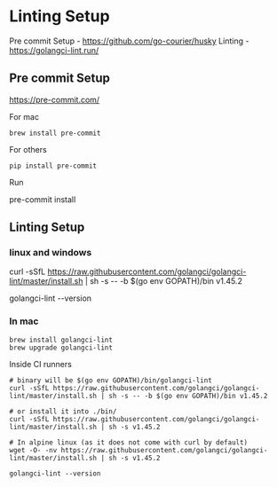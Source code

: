 # Linting Setup

Pre commit Setup - https://github.com/go-courier/husky
Linting - https://golangci-lint.run/

## Pre commit Setup

https://pre-commit.com/

For mac
```
brew install pre-commit
```

For others

```
pip install pre-commit
```

Run

pre-commit install


## Linting Setup

### linux and windows

curl -sSfL https://raw.githubusercontent.com/golangci/golangci-lint/master/install.sh | sh -s -- -b $(go env GOPATH)/bin v1.45.2

golangci-lint --version

### In mac

```
brew install golangci-lint
brew upgrade golangci-lint
```

Inside CI runners
```
# binary will be $(go env GOPATH)/bin/golangci-lint
curl -sSfL https://raw.githubusercontent.com/golangci/golangci-lint/master/install.sh | sh -s -- -b $(go env GOPATH)/bin v1.45.2

# or install it into ./bin/
curl -sSfL https://raw.githubusercontent.com/golangci/golangci-lint/master/install.sh | sh -s v1.45.2

# In alpine linux (as it does not come with curl by default)
wget -O- -nv https://raw.githubusercontent.com/golangci/golangci-lint/master/install.sh | sh -s v1.45.2

golangci-lint --version
```
